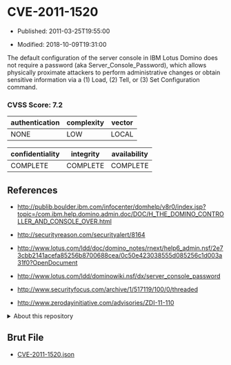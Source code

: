 # CVE-2011-1520

- Published: 2011-03-25T19:55:00

- Modified: 2018-10-09T19:31:00

The default configuration of the server console in IBM Lotus Domino does not require a password (aka Server_Console_Password), which allows physically proximate attackers to perform administrative changes or obtain sensitive information via a (1) Load, (2) Tell, or (3) Set Configuration command.

### CVSS Score: **7.2**

| authentication | complexity | vector |
| --- | --- | --- |
| NONE | LOW | LOCAL |

| confidentiality | integrity | availability |
| --- | --- | --- |
| COMPLETE | COMPLETE | COMPLETE |

## References

* http://publib.boulder.ibm.com/infocenter/domhelp/v8r0/index.jsp?topic=/com.ibm.help.domino.admin.doc/DOC/H_THE_DOMINO_CONTROLLER_AND_CONSOLE_OVER.html

* http://securityreason.com/securityalert/8164

* http://www.lotus.com/ldd/doc/domino_notes/rnext/help6_admin.nsf/2e73cbb2141acefa85256b8700688cea/0c50e423038555d085256c1d003a31f0?OpenDocument

* http://www.lotus.com/ldd/dominowiki.nsf/dx/server_console_password

* http://www.securityfocus.com/archive/1/517119/100/0/threaded

* http://www.zerodayinitiative.com/advisories/ZDI-11-110

<details>
<summary>About this repository</summary> 

  This repository is part of the project [Live Hack CVE](https://github.com/Live-Hack-CVE). Main website can be found [www.live-hack.org](https://www.live-hack.org) 
  
  Made by [Sn0wAlice](https://github.com/Sn0wAlice) for the people that care about security and need to have a feed of the latest CVEs. Hope you enjoy it, don't forget to star the repo and follow me on [Twitter](https://twitter.com/Sn0wAlice) and [Github](https://github.com/Sn0wAlice). And that is my [personnal website](https://www.alice-snow.me/)

  - [Home Page](https://github.com/Live-Hack-CVE)
  - [Framework](https://github.com/Live-Hack-CVE/cve-framework)
  - [CVE database](https://github.com/Live-Hack-CVE/full_database)
  - [Changelog](https://github.com/Live-Hack-CVE/Changelog)
</details>

## Brut File

* [CVE-2011-1520.json](https://raw.githubusercontent.com/Live-Hack-CVE/full_database/main/cves/2011/CVE-2011-1520.json)

